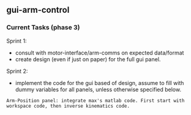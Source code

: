 ## gui-arm-control

### Current Tasks (phase 3)

Sprint 1:
- consult with motor-interface/arm-comms on expected data/format
- create design (even if just on paper) for the full gui panel.

Sprint 2:
- implement the code for the gui based of design, assume to fill with dummy variables for all panels, unless otherwise specified below.

```
Arm-Position panel: integrate max's matlab code. First start with workspace code, then inverse kinematics code.
```
